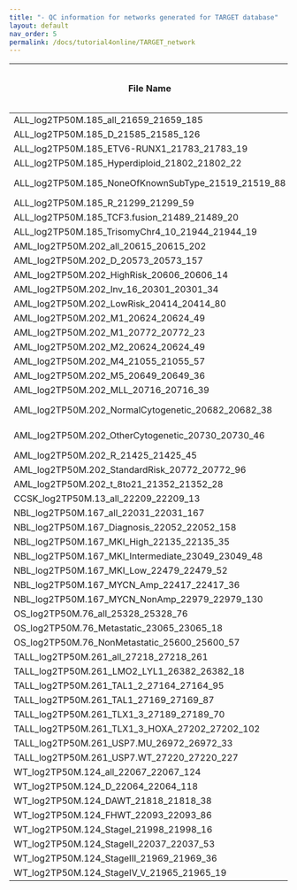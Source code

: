 ```yaml
---
title: "- QC information for networks generated for TARGET database"
layout: default
nav_order: 5
permalink: /docs/tutorial4online/TARGET_network
---
```


| File Name| Sample Size | No. of hubs (TF) | No. of hubs (SIG) | No. of total genes | No. of edges | Link to QC html                                                                                        |
|-----------------------------------------------------|-------------|------------------|-------------------|--------------------|--------------|--------------------------------------------------------------------------------------------------------|
| ALL_log2TP50M.185_all_21659_21659_185               | 185         | 1643             | 6247              | 29545              | 830213       | [ALL-all](tutorial4Online/tutorial4Online/TARGET_network_QC/ALL_log2TP50M.185_all_21659_21659_185netQC.html)                              |
| ALL_log2TP50M.185_D_21585_21585_126                 | 126         | 1639             | 6277              | 29499              | 899561       | [ALL-D](tutorial4Online/TARGET_network_QC/ALL_log2TP50M.185_D_21585_21585_126netQC.html)                                  |
| ALL_log2TP50M.185_ETV6-RUNX1_21783_21783_19         | 19          | 1679             | 6436              | 29897              | 1542021      | [ALL-ETV6-RUNX1](tutorial4Online/TARGET_network_QC/ALL_log2TP50M.185_ETV6-RUNX1_21783_21783_19netQC.html)                 |
| ALL_log2TP50M.185_Hyperdiploid_21802_21802_22       | 22          | 1650             | 6294              | 29737              | 977288       | [ALL-Hyperdiploid](tutorial4Online/TARGET_network_QC/ALL_log2TP50M.185_Hyperdiploid_21802_21802_22netQC.html)             |
| ALL_log2TP50M.185_NoneOfKnownSubType_21519_21519_88 | 88          | 1644             | 6263              | 29424              | 797609       | [ALL-NoneOfKnownSubType](tutorial4Online/TARGET_network_QC/ALL_log2TP50M.185_NoneOfKnownSubType_21519_21519_88netQC.html) |
| ALL_log2TP50M.185_R_21299_21299_59                  | 59          | 1639             | 6199              | 29135              | 696241       | [ALL-R](tutorial4Online/TARGET_network_QC/ALL_log2TP50M.185_R_21299_21299_59netQC.html)                                   |
| ALL_log2TP50M.185_TCF3.fusion_21489_21489_20        | 20          | 1633             | 6259              | 29361              | 1436612      | [ALL-TCF3.fusion](tutorial4Online/TARGET_network_QC/ALL_log2TP50M.185_TCF3.fusion_21489_21489_20netQC.html)               |
| ALL_log2TP50M.185_TrisomyChr4_10_21944_21944_19     | 19          | 1651             | 6433              | 30025              | 1173781      | [ALL-TrisomyChr4-10](tutorial4Online/TARGET_network_QC/ALL_log2TP50M.185_TrisomyChr4_10_21944_21944_19netQC.html)         |
| AML_log2TP50M.202_all_20615_20615_202               | 202         | 1565             | 5886              | 28047              | 739275       | [AML-all](tutorial4Online/TARGET_network_QC/AML_log2TP50M.202_all_20615_20615_202netQC.html)                              |
| AML_log2TP50M.202_D_20573_20573_157                 | 157         | 1557             | 5856              | 27964              | 738591       | [AML-D](tutorial4Online/TARGET_network_QC/AML_log2TP50M.202_D_20573_20573_157netQC.html)                                  |
| AML_log2TP50M.202_HighRisk_20606_20606_14           | 14          | 1541             | 5843              | 27989              | 10295917     | [AML-HighRisk](tutorial4Online/TARGET_network_QC/AML_log2TP50M.202_HighRisk_20606_20606_14netQC.html)                     |
| AML_log2TP50M.202_Inv_16_20301_20301_34             | 34          | 1483             | 5616              | 27306              | 573949       | [AML-Inv-16](tutorial4Online/TARGET_network_QC/AML_log2TP50M.202_Inv_16_20301_20301_34netQC.html)                         |
| AML_log2TP50M.202_LowRisk_20414_20414_80            | 80          | 1530             | 5788              | 27721              | 706094       | [AML-LowRisk](tutorial4Online/TARGET_network_QC/AML_log2TP50M.202_LowRisk_20414_20414_80netQC.html)                       |
| AML_log2TP50M.202_M1_20624_20624_49                 | 49          | 1568             | 5946              | 28134              | 760174       | [AML-M1](tutorial4Online/TARGET_network_QC/AML_log2TP50M.202_M1_20624_20624_49netQC.html)                                 |
| AML_log2TP50M.202_M1_20772_20772_23                 | 23          | 1582             | 5936              | 28266              | 788584       | [AML-M1](tutorial4Online/TARGET_network_QC/AML_log2TP50M.202_M1_20772_20772_23netQC.html)                                 |
| AML_log2TP50M.202_M2_20624_20624_49                 | 49          | 1568             | 5946              | 28134              | 760174       | [AML-M2](tutorial4Online/TARGET_network_QC/AML_log2TP50M.202_M2_20624_20624_49netQC.html)                                 |
| AML_log2TP50M.202_M4_21055_21055_57                 | 57          | 1529             | 5755              | 28315              | 728678       | [AML-M4](tutorial4Online/TARGET_network_QC/AML_log2TP50M.202_M4_21055_21055_57netQC.html)                                 |
| AML_log2TP50M.202_M5_20649_20649_36                 | 36          | 1577             | 5904              | 28118              | 607962       | [AML-M5](tutorial4Online/TARGET_network_QC/AML_log2TP50M.202_M5_20649_20649_36netQC.html)                                 |
| AML_log2TP50M.202_MLL_20716_20716_39                | 39          | 1576             | 5912              | 28187              | 580075       | [AML-MLL](tutorial4Online/TARGET_network_QC/AML_log2TP50M.202_MLL_20716_20716_39netQC.html)                               |
| AML_log2TP50M.202_NormalCytogenetic_20682_20682_38  | 38          | 1582             | 5928              | 28177              | 610264       | [AML-NormalCytogenetic](tutorial4Online/TARGET_network_QC/AML_log2TP50M.202_NormalCytogenetic_20682_20682_38netQC.html)   |
| AML_log2TP50M.202_OtherCytogenetic_20730_20730_46   | 46          | 1581             | 5955              | 28260              | 697323       | [AML-OtherCytogenetic](tutorial4Online/TARGET_network_QC/AML_log2TP50M.202_OtherCytogenetic_20730_20730_46netQC.html)     |
| AML_log2TP50M.202_R_21425_21425_45                  | 45          | 1588             | 6004              | 29017              | 715123       | [AML-R](tutorial4Online/TARGET_network_QC/AML_log2TP50M.202_R_21425_21425_45netQC.html)                                   |
| AML_log2TP50M.202_StandardRisk_20772_20772_96       | 96          | 1589             | 5961              | 28321              | 785297       | [AML-StandardRisk](tutorial4Online/TARGET_network_QC/AML_log2TP50M.202_StandardRisk_20772_20772_96netQC.html)             |
| AML_log2TP50M.202_t_8to21_21352_21352_28            | 28          | 1557             | 5916              | 28792              | 711192       | [AML-t-8to21](tutorial4Online/TARGET_network_QC/AML_log2TP50M.202_t_8to21_21352_21352_28netQC.html)                       |
| CCSK_log2TP50M.13_all_22209_22209_13                | 13          | 1675             | 6242              | 30126              | 6201442      | [CCSK-all](tutorial4Online/TARGET_network_QC/CCSK_log2TP50M.13_all_22209_22209_13netQC.html)                              |
| NBL_log2TP50M.167_all_22031_22031_167               | 167         | 1691             | 6321              | 30030              | 864162       | [NBL-all](tutorial4Online/TARGET_network_QC/NBL_log2TP50M.167_all_22031_22031_167netQC.html)                              |
| NBL_log2TP50M.167_Diagnosis_22052_22052_158         | 158         | 1691             | 6318              | 30055              | 914270       | [NBL-Diagnosis](tutorial4Online/TARGET_network_QC/NBL_log2TP50M.167_Diagnosis_22052_22052_158netQC.html)                  |
| NBL_log2TP50M.167_MKI_High_22135_22135_35           | 35          | 1684             | 6286              | 30087              | 641363       | [NBL-MKI-High](tutorial4Online/TARGET_network_QC/NBL_log2TP50M.167_MKI_High_22135_22135_35netQC.html)                     |
| NBL_log2TP50M.167_MKI_Intermediate_23049_23049_48   | 48          | 1702             | 6398              | 31144              | 776178       | [NBL-MKI-Intermediate](tutorial4Online/TARGET_network_QC/NBL_log2TP50M.167_MKI_Intermediate_23049_23049_48netQC.html)     |
| NBL_log2TP50M.167_MKI_Low_22479_22479_52            | 52          | 1681             | 6309              | 30451              | 826050       | [NBL-MKI-Low](tutorial4Online/TARGET_network_QC/NBL_log2TP50M.167_MKI_Low_22479_22479_52netQC.html)                       |
| NBL_log2TP50M.167_MYCN_Amp_22417_22417_36           | 36          | 1691             | 6292              | 30370              | 654906       | [NBL-MYCN-Amp](tutorial4Online/TARGET_network_QC/NBL_log2TP50M.167_MYCN_Amp_22417_22417_36netQC.html)                     |
| NBL_log2TP50M.167_MYCN_NonAmp_22979_22979_130       | 130         | 1691             | 6326              | 30990              | 934672       | [NBL-MYCN-NonAmp](tutorial4Online/TARGET_network_QC/NBL_log2TP50M.167_MYCN_NonAmp_22979_22979_130netQC.html)              |
| OS_log2TP50M.76_all_25328_25328_76                  | 76          | 1513             | 5929              | 32770              | 1125398      | [OS-all](tutorial4Online/TARGET_network_QC/OS_log2TP50M.76_all_25328_25328_76netQC.html)                                  |
| OS_log2TP50M.76_Metastatic_23065_23065_18           | 18          | 1566             | 6092              | 30723              | 1527570      | [OS-Metastatic](tutorial4Online/TARGET_network_QC/OS_log2TP50M.76_Metastatic_23065_23065_18netQC.html)                    |
| OS_log2TP50M.76_NonMetastatic_25600_25600_57        | 57          | 1529             | 6048              | 33177              | 905869       | [OS-NonMetastatic](tutorial4Online/TARGET_network_QC/OS_log2TP50M.76_NonMetastatic_25600_25600_57netQC.html)              |
| TALL_log2TP50M.261_all_27218_27218_261              | 261         | 1653             | 6271              | 35102              | 1068228      | [TALL-all](tutorial4Online/TARGET_network_QC/TALL_log2TP50M.261_all_27218_27218_261netQC.html)                            |
| TALL_log2TP50M.261_LMO2_LYL1_26382_26382_18         | 18          | 1653             | 6271              | 34306              | 1923168      | [TALL-LMO2-LYL1](tutorial4Online/TARGET_network_QC/TALL_log2TP50M.261_LMO2_LYL1_26382_26382_18netQC.html)                 |
| TALL_log2TP50M.261_TAL1_2_27164_27164_95            | 95          | 1653             | 6271              | 35088              | 1031057      | [TALL-TAL1-2](tutorial4Online/TARGET_network_QC/TALL_log2TP50M.261_TAL1_2_27164_27164_95netQC.html)                       |
| TALL_log2TP50M.261_TAL1_27169_27169_87              | 87          | 1653             | 6271              | 35092              | 1032180      | [TALL-TAL1](tutorial4Online/TARGET_network_QC/TALL_log2TP50M.261_TAL1_27169_27169_87netQC.html)                           |
| TALL_log2TP50M.261_TLX1_3_27189_27189_70            | 70          | 1653             | 6271              | 35113              | 950515       | [TALL-TLX1-3](tutorial4Online/TARGET_network_QC/TALL_log2TP50M.261_TLX1_3_27189_27189_70netQC.html)                       |
| TALL_log2TP50M.261_TLX1_3_HOXA_27202_27202_102      | 102         | 1653             | 6271              | 35125              | 1145757      | [TALL-TLX1-3-HOXA](tutorial4Online/TARGET_network_QC/TALL_log2TP50M.261_TLX1_3_HOXA_27202_27202_102netQC.html)            |
| TALL_log2TP50M.261_USP7.MU_26972_26972_33           | 33          | 1653             | 6271              | 34894              | 776229       | [TALL-USP7.MU](tutorial4Online/TARGET_network_QC/TALL_log2TP50M.261_USP7.MU_26972_26972_33netQC.html)                     |
| TALL_log2TP50M.261_USP7.WT_27220_27220_227          | 227         | 1653             | 6271              | 35125              | 1089701      | [TALL-USP7.WT](tutorial4Online/TARGET_network_QC/TALL_log2TP50M.261_USP7.WT_27220_27220_227netQC.html)                    |
| WT_log2TP50M.124_all_22067_22067_124                | 124         | 1692             | 6309              | 30068              | 1188700      | [WT-all](tutorial4Online/TARGET_network_QC/WT_log2TP50M.124_all_22067_22067_124netQC.html)                                |
| WT_log2TP50M.124_D_22064_22064_118                  | 118         | 1690             | 6298              | 30049              | 1153750      | [WT-D](tutorial4Online/TARGET_network_QC/WT_log2TP50M.124_D_22064_22064_118netQC.html)                                    |
| WT_log2TP50M.124_DAWT_21818_21818_38                | 38          | 1693             | 6274              | 29778              | 563191       | [WT-DAWT](tutorial4Online/TARGET_network_QC/WT_log2TP50M.124_DAWT_21818_21818_38netQC.html)                               |
| WT_log2TP50M.124_FHWT_22093_22093_86                | 86          | 1693             | 6308              | 30093              | 1031527      | [WT-FHWT](tutorial4Online/TARGET_network_QC/WT_log2TP50M.124_FHWT_22093_22093_86netQC.html)                               |
| WT_log2TP50M.124_StageI_21998_21998_16              | 16          | 1690             | 6324              | 30012              | 2111918      | [WT-StageI](tutorial4Online/TARGET_network_QC/WT_log2TP50M.124_StageI_21998_21998_16netQC.html)                           |
| WT_log2TP50M.124_StageII_22037_22037_53             | 53          | 1692             | 6305              | 30029              | 699740       | [WT-StageII](tutorial4Online/TARGET_network_QC/WT_log2TP50M.124_StageII_22037_22037_53netQC.html)                         |
| WT_log2TP50M.124_StageIII_21969_21969_36            | 36          | 1700             | 6325              | 29991              | 612622       | [WT-StageIII](tutorial4Online/TARGET_network_QC/WT_log2TP50M.124_StageIII_21969_21969_36netQC.html)                       |
| WT_log2TP50M.124_StageIV_V_21965_21965_19           | 19          | 1689             | 6281              | 29931              | 822950       | [WT-StageIV-V](tutorial4Online/TARGET_network_QC/WT_log2TP50M.124_StageIV_V_21965_21965_19netQC.html)                     |
